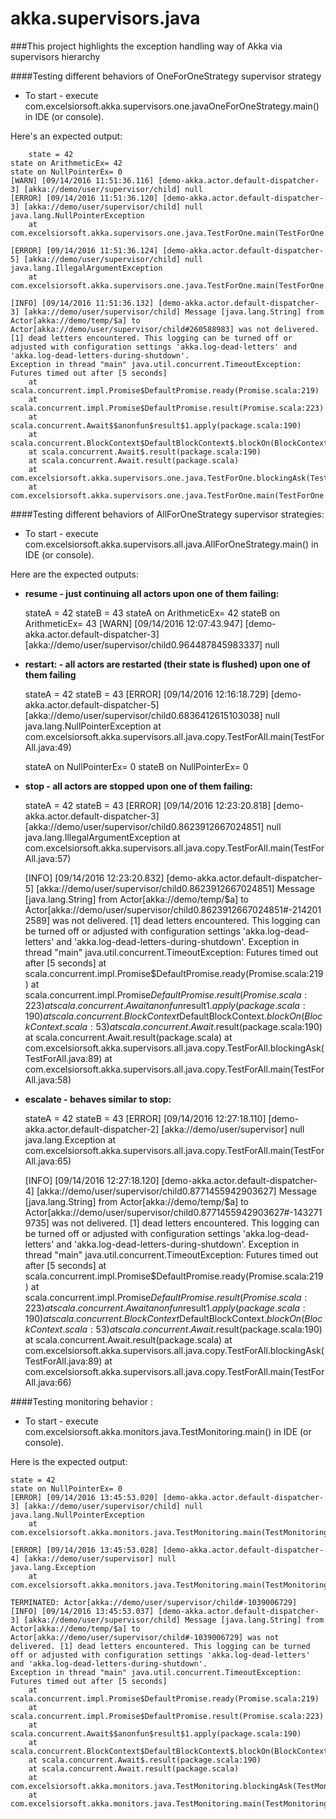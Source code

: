 # akka.supervisors.java

###This project highlights the exception handling way of Akka via supervisors hierarchy

####Testing different behaviors of OneForOneStrategy supervisor strategy

- To start - execute com.excelsiorsoft.akka.supervisors.one.javaOneForOneStrategy.main() in IDE (or console).

Here's an expected output:

		state = 42
	state on ArithmeticEx= 42
	state on NullPointerEx= 0
	[WARN] [09/14/2016 11:51:36.116] [demo-akka.actor.default-dispatcher-3] [akka://demo/user/supervisor/child] null
	[ERROR] [09/14/2016 11:51:36.120] [demo-akka.actor.default-dispatcher-3] [akka://demo/user/supervisor/child] null
	java.lang.NullPointerException
		at com.excelsiorsoft.akka.supervisors.one.java.TestForOne.main(TestForOne.java:35)
	
	[ERROR] [09/14/2016 11:51:36.124] [demo-akka.actor.default-dispatcher-5] [akka://demo/user/supervisor/child] null
	java.lang.IllegalArgumentException
		at com.excelsiorsoft.akka.supervisors.one.java.TestForOne.main(TestForOne.java:42)
	
	[INFO] [09/14/2016 11:51:36.132] [demo-akka.actor.default-dispatcher-3] [akka://demo/user/supervisor/child] Message [java.lang.String] from Actor[akka://demo/temp/$a] to Actor[akka://demo/user/supervisor/child#260588983] was not delivered. [1] dead letters encountered. This logging can be turned off or adjusted with configuration settings 'akka.log-dead-letters' and 'akka.log-dead-letters-during-shutdown'.
	Exception in thread "main" java.util.concurrent.TimeoutException: Futures timed out after [5 seconds]
		at scala.concurrent.impl.Promise$DefaultPromise.ready(Promise.scala:219)
		at scala.concurrent.impl.Promise$DefaultPromise.result(Promise.scala:223)
		at scala.concurrent.Await$$anonfun$result$1.apply(package.scala:190)
		at scala.concurrent.BlockContext$DefaultBlockContext$.blockOn(BlockContext.scala:53)
		at scala.concurrent.Await$.result(package.scala:190)
		at scala.concurrent.Await.result(package.scala)
		at com.excelsiorsoft.akka.supervisors.one.java.TestForOne.blockingAsk(TestForOne.java:62)
		at com.excelsiorsoft.akka.supervisors.one.java.TestForOne.main(TestForOne.java:43)

####Testing different behaviors of AllForOneStrategy supervisor strategies:

- To start - execute com.excelsiorsoft.akka.supervisors.all.java.AllForOneStrategy.main() in IDE (or console).

Here are the expected outputs:

- **resume - just continuing all actors upon one of them failing:**

	stateA = 42
	stateB = 43
	stateA on ArithmeticEx= 42
	stateB on ArithmeticEx= 43
	[WARN] [09/14/2016 12:07:43.947] [demo-akka.actor.default-dispatcher-3] [akka://demo/user/supervisor/child0.964487845983337] null

- **restart: - all actors are restarted (their state is flushed) upon one of them failing**

	stateA = 42
	stateB = 43
	[ERROR] [09/14/2016 12:16:18.729] [demo-akka.actor.default-dispatcher-5] [akka://demo/user/supervisor/child0.6836412615103038] null
	java.lang.NullPointerException
		at com.excelsiorsoft.akka.supervisors.all.java.copy.TestForAll.main(TestForAll.java:49)
	
	stateA on NullPointerEx= 0
	stateB on NullPointerEx= 0

- **stop - all actors are stopped upon one of them failing:**

	stateA = 42
	stateB = 43
	[ERROR] [09/14/2016 12:23:20.818] [demo-akka.actor.default-dispatcher-3] [akka://demo/user/supervisor/child0.8623912667024851] null
	java.lang.IllegalArgumentException
		at com.excelsiorsoft.akka.supervisors.all.java.copy.TestForAll.main(TestForAll.java:57)
	
	[INFO] [09/14/2016 12:23:20.832] [demo-akka.actor.default-dispatcher-5] [akka://demo/user/supervisor/child0.8623912667024851] Message [java.lang.String] from Actor[akka://demo/temp/$a] to Actor[akka://demo/user/supervisor/child0.8623912667024851#-2142012589] was not delivered. [1] dead letters encountered. This logging can be turned off or adjusted with configuration settings 'akka.log-dead-letters' and 'akka.log-dead-letters-during-shutdown'.
	Exception in thread "main" java.util.concurrent.TimeoutException: Futures timed out after [5 seconds]
		at scala.concurrent.impl.Promise$DefaultPromise.ready(Promise.scala:219)
		at scala.concurrent.impl.Promise$DefaultPromise.result(Promise.scala:223)
		at scala.concurrent.Await$$anonfun$result$1.apply(package.scala:190)
		at scala.concurrent.BlockContext$DefaultBlockContext$.blockOn(BlockContext.scala:53)
		at scala.concurrent.Await$.result(package.scala:190)
		at scala.concurrent.Await.result(package.scala)
		at com.excelsiorsoft.akka.supervisors.all.java.copy.TestForAll.blockingAsk(TestForAll.java:89)
		at com.excelsiorsoft.akka.supervisors.all.java.copy.TestForAll.main(TestForAll.java:58)

- **escalate - behaves similar to stop:**

	stateA = 42
	stateB = 43
	[ERROR] [09/14/2016 12:27:18.110] [demo-akka.actor.default-dispatcher-2] [akka://demo/user/supervisor] null
	java.lang.Exception
		at com.excelsiorsoft.akka.supervisors.all.java.copy.TestForAll.main(TestForAll.java:65)
	
	[INFO] [09/14/2016 12:27:18.120] [demo-akka.actor.default-dispatcher-4] [akka://demo/user/supervisor/child0.8771455942903627] Message [java.lang.String] from Actor[akka://demo/temp/$a] to Actor[akka://demo/user/supervisor/child0.8771455942903627#-1432719735] was not delivered. [1] dead letters encountered. This logging can be turned off or adjusted with configuration settings 'akka.log-dead-letters' and 'akka.log-dead-letters-during-shutdown'.
	Exception in thread "main" java.util.concurrent.TimeoutException: Futures timed out after [5 seconds]
		at scala.concurrent.impl.Promise$DefaultPromise.ready(Promise.scala:219)
		at scala.concurrent.impl.Promise$DefaultPromise.result(Promise.scala:223)
		at scala.concurrent.Await$$anonfun$result$1.apply(package.scala:190)
		at scala.concurrent.BlockContext$DefaultBlockContext$.blockOn(BlockContext.scala:53)
		at scala.concurrent.Await$.result(package.scala:190)
		at scala.concurrent.Await.result(package.scala)
		at com.excelsiorsoft.akka.supervisors.all.java.copy.TestForAll.blockingAsk(TestForAll.java:89)
		at com.excelsiorsoft.akka.supervisors.all.java.copy.TestForAll.main(TestForAll.java:66)


####Testing monitoring behavior :

- To start - execute com.excelsiorsoft.akka.monitors.java.TestMonitoring.main() in IDE (or console).

Here is the expected output:

	state = 42
	state on NullPointerEx= 0
	[ERROR] [09/14/2016 13:45:53.020] [demo-akka.actor.default-dispatcher-3] [akka://demo/user/supervisor/child] null
	java.lang.NullPointerException
		at com.excelsiorsoft.akka.monitors.java.TestMonitoring.main(TestMonitoring.java:37)
	
	[ERROR] [09/14/2016 13:45:53.028] [demo-akka.actor.default-dispatcher-4] [akka://demo/user/supervisor] null
	java.lang.Exception
		at com.excelsiorsoft.akka.monitors.java.TestMonitoring.main(TestMonitoring.java:46)
	
	TERMINATED: Actor[akka://demo/user/supervisor/child#-1039006729]
	[INFO] [09/14/2016 13:45:53.037] [demo-akka.actor.default-dispatcher-3] [akka://demo/user/supervisor/child] Message [java.lang.String] from Actor[akka://demo/temp/$a] to Actor[akka://demo/user/supervisor/child#-1039006729] was not delivered. [1] dead letters encountered. This logging can be turned off or adjusted with configuration settings 'akka.log-dead-letters' and 'akka.log-dead-letters-during-shutdown'.
	Exception in thread "main" java.util.concurrent.TimeoutException: Futures timed out after [5 seconds]
		at scala.concurrent.impl.Promise$DefaultPromise.ready(Promise.scala:219)
		at scala.concurrent.impl.Promise$DefaultPromise.result(Promise.scala:223)
		at scala.concurrent.Await$$anonfun$result$1.apply(package.scala:190)
		at scala.concurrent.BlockContext$DefaultBlockContext$.blockOn(BlockContext.scala:53)
		at scala.concurrent.Await$.result(package.scala:190)
		at scala.concurrent.Await.result(package.scala)
		at com.excelsiorsoft.akka.monitors.java.TestMonitoring.blockingAsk(TestMonitoring.java:69)
		at com.excelsiorsoft.akka.monitors.java.TestMonitoring.main(TestMonitoring.java:47)
